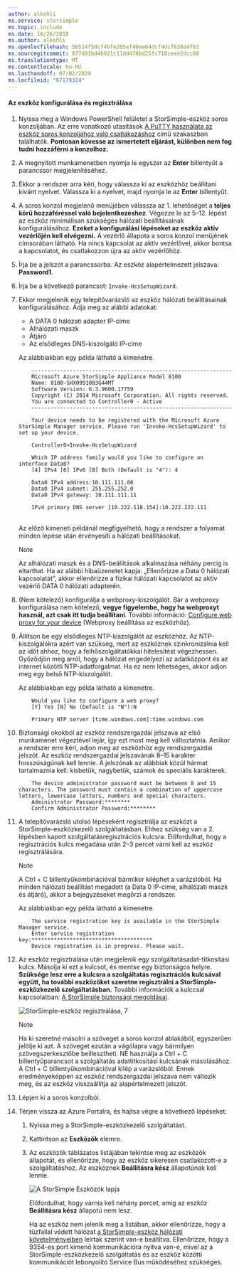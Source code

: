 ```yaml
---
author: alkohli
ms.service: storsimple
ms.topic: include
ms.date: 10/26/2018
ms.author: alkohli
ms.openlocfilehash: 56514f5dcf4bfe205ef46ee64dcf4dcf638d4f62
ms.sourcegitcommit: 877491bd46921c11dd478bd25fc718ceee2dcc08
ms.translationtype: MT
ms.contentlocale: hu-HU
ms.lasthandoff: 07/02/2020
ms.locfileid: "67179324"
---
```

#### <a name="to-configure-and-register-the-device"></a>Az eszköz konfigurálása és regisztrálása

1. Nyissa meg a Windows PowerShell felületet a StorSimple-eszköz soros konzoljában. Az erre vonatkozó utasítások [A PuTTY használata az eszköz soros konzoljához való csatlakozáshoz](#use-putty-to-connect-to-the-device-serial-console) című szakaszban találhatók. **Pontosan kövesse az ismertetett eljárást, különben nem fog tudni hozzáférni a konzolhoz.**

2. A megnyitott munkamenetben nyomja le egyszer az **Enter** billentyűt a parancssor megjelenítéséhez.

3. Ekkor a rendszer arra kéri, hogy válassza ki az eszközhöz beállítani kívánt nyelvet. Válassza ki a nyelvet, majd nyomja le az **Enter** billentyűt.

4. A soros konzol megjelenő menüjében válassza az 1. lehetőséget a **teljes körű hozzáféréssel való bejelentkezéshez**.
     Végezze le az 5–12. lépést az eszköz minimálisan szükséges hálózati beállításainak konfigurálásához. **Ezeket a konfigurálási lépéseket az eszköz aktív vezérlőjén kell elvégezni.** A vezérlő állapota a soros konzol menüjének címsorában látható. Ha nincs kapcsolat az aktív vezérlővel, akkor bontsa a kapcsolatot, és csatlakozzon újra az aktív vezérlőhöz.

5. Írja be a jelszót a parancssorba. Az eszköz alapértelmezett jelszava: **Password1**.

6. Írja be a következő parancsot: `Invoke-HcsSetupWizard`.

7. Ekkor megjelenik egy telepítővarázsló az eszköz hálózati beállításainak konfigurálásához. Adja meg az alábbi adatokat:
   
   * A DATA 0 hálózati adapter IP-címe
   * Alhálózati maszk
   * Átjáró
   * Az elsődleges DNS-kiszolgáló IP-címe

   Az alábbiakban egy példa látható a kimenetre.

    ```
        ---------------------------------------------------------------
        Microsoft Azure StorSimple Appliance Model 8100
        Name: 8100-SHX0991003G44MT
        Software Version: 6.3.9600.17759
        Copyright (C) 2014 Microsoft Corporation. All rights reserved.
        You are connected to Controller0 - Active
        ---------------------------------------------------------------

        Your device needs to be registered with the Microsoft Azure StorSimple Manager service. Please run 'Invoke-HcsSetupWizard' to set up your device.

        Controller0>Invoke-HcsSetupWizard

        Which IP address family would you like to configure on interface Data0?
        [4] IPv4 [6] IPv6 [B] Both (Default is "4"): 4

        Data0 IPv4 address:10.111.111.00
        Data0 IPv4 subnet: 255.255.252.0
        Data0 IPv4 gateway: 10.111.111.11

        IPv4 primary DNS server [10.222.118.154]:10.222.222.111
    ```

    <br>
    Az előző kimeneti példánál megfigyelhető, hogy a rendszer a folyamat minden lépése után érvényesíti a hálózati beállításokat.

     > [!NOTE]
     > Az alhálózati maszk és a DNS-beállítások alkalmazása néhány percig is eltarthat. Ha az alábbi hibaüzenetet kapja: „Ellenőrizze a Data 0 hálózati kapcsolatát”, akkor ellenőrizze a fizikai hálózati kapcsolatot az aktív vezérlő DATA 0 hálózati adapterén.

8. (Nem kötelező) konfigurálja a webproxy-kiszolgálót. Bár a webproxy konfigurálása nem kötelező, **vegye figyelembe, hogy ha webproxyt használ, azt csak itt tudja beállítani**. További információ: [Configure web proxy for your device](../articles/storsimple/storsimple-8000-configure-web-proxy.md) (Webproxy beállítása az eszközhöz).
9. Állítson be egy elsődleges NTP-kiszolgálót az eszközhöz. Az NTP-kiszolgálókra azért van szükség, mert az eszköznek szinkronizálnia kell az időt ahhoz, hogy a felhőszolgáltatókkal hitelesítést végezhessen. Győződjön meg arról, hogy a hálózat engedélyezi az adatközpont és az internet közötti NTP-adatforgalmat. Ha ez nem lehetséges, akkor adjon meg egy belső NTP-kiszolgálót.

    Az alábbiakban egy példa látható a kimenetre.

    ```
        Would you like to configure a web proxy?
        [Y] Yes [N] No (Default is "N"):N

        Primary NTP server [time.windows.com]:time.windows.com

    ```

10. Biztonsági okokból az eszköz rendszergazdai jelszava az első munkamenet végeztével lejár, így ezt most meg kell változtatnia. Amikor a rendszer erre kéri, adjon meg az eszközhöz egy rendszergazdai jelszót. Az eszköz rendszergazdai jelszavának 8–15 karakter hosszúságúnak kell lennie. A jelszónak az alábbiak közül hármat tartalmaznia kell: kisbetűk, nagybetűk, számok és speciális karakterek.

    ```
        The device administrator password must be between 8 and 15 characters. The password must contain a combination of uppercase letters, lowercase letters, numbers and special characters.
        Administrator Password:********
        Confirm Administrator Password:********
    ```
11. A telepítővarázsló utolsó lépéseként regisztrálja az eszközt a StorSimple-eszközkezelő szolgáltatásban. Ehhez szükség van a 2. lépésben kapott szolgáltatásregisztrációs kulcsra. Előfordulhat, hogy a regisztrációs kulcs megadása után 2–3 percet várni kell az eszköz regisztrálására.
    
    > [!NOTE]
    > A Ctrl + C billentyűkombinációval bármikor kiléphet a varázslóból. Ha minden hálózati beállítást megadott (a Data 0 IP-címe, alhálózati maszk és átjáró), akkor a bejegyzéseket megőrzi a rendszer.
    
    Az alábbiakban egy példa látható a kimenetre.

    ```
        The service registration key is available in the StorSimple Manager service.
        Enter service registration key:**************************************
        Device registration is in progress. Please wait.

    ```

12. Az eszköz regisztrálása után megjelenik egy szolgáltatásadat-titkosítási kulcs. Másolja ki ezt a kulcsot, és mentse egy biztonságos helyre. **Szüksége lesz erre a kulcsra a szolgáltatás regisztrációs kulcsával együtt, ha további eszközöket szeretne regisztrálni a StorSimple-eszközkezelő szolgáltatásban.** További információk a kulccsal kapcsolatban: [A StorSimple biztonsági megoldásai](../articles/storsimple/storsimple-security.md).
    
    ![StorSimple-eszköz regisztrálása, 7](./media/storsimple-8000-configure-and-register-device-u2/step3pssetup1.png)
    
    > [!NOTE]
    > Ha ki szeretné másolni a szöveget a soros konzol ablakából, egyszerűen jelölje ki azt. A szöveget ezután a vágólapra vagy bármilyen szövegszerkesztőbe beillesztheti. NE használja a Ctrl + C billentyűparancsot a szolgáltatás adattitkosítási kulcsának másolásához. A Ctrl + C billentyűkombinációval kilép a varázslóból. Ennek eredményeképpen az eszköz rendszergazdai jelszava nem változik meg, és az eszköz visszaállítja az alapértelmezett jelszót.
    
13. Lépjen ki a soros konzolból.
14. Térjen vissza az Azure Portalra, és hajtsa végre a következő lépéseket:
    
    1. Nyissa meg a StorSimple-eszközkezelő szolgáltatást.
    2. Kattintson az **Eszközök** elemre.
    3. Az eszközök táblázatos listájában tekintse meg az eszközök állapotát, és ellenőrizze, hogy az eszköz sikeresen csatlakozott-e a szolgáltatáshoz. Az eszköznek **Beállításra kész** állapotúnak kell lennie.
       
        ![A StorSimple Eszközök lapja](./media/storsimple-8000-configure-and-register-device-u2/step3pssetup2.png)
       
        Előfordulhat, hogy várnia kell néhány percet, amíg az eszköz **Beállításra kész** állapotú nem lesz.
       
        Ha az eszköz nem jelenik meg a listában, akkor ellenőrizze, hogy a tűzfallal védett hálózat [a StorSimple-eszköz hálózati követelményeiben](../articles/storsimple/storsimple-8000-system-requirements.md) leírtak szerint van-e beállítva. Ellenőrizze, hogy a 9354-es port kimenő kommunikációra nyitva van-e, mivel az a StorSimple-eszközkezelő szolgáltatás és az eszköz közötti kommunikációt lebonyolító Service Bus működéséhez szükséges.

